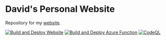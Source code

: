 # David's Personal Website
Repository for my [website](https://dsanchezcr.com).

[![Build and Deploy Website](https://github.com/dsanchezcr/website/actions/workflows/web.yml/badge.svg)](https://github.com/dsanchezcr/website/actions/workflows/web.yml) [![Build and Deploy Azure Function](https://github.com/dsanchezcr/website/actions/workflows/api.yml/badge.svg)](https://github.com/dsanchezcr/website/actions/workflows/api.yml)
[![CodeQL](https://github.com/dsanchezcr/website/actions/workflows/codeql.yml/badge.svg)](https://github.com/dsanchezcr/website/actions/workflows/codeql.yml)
